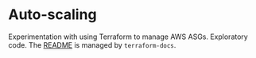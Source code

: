 # Auto-scaling

Experimentation with using Terraform to manage AWS ASGs. Exploratory code.
The [README](./terraform/README.md) is managed by `terraform-docs`.